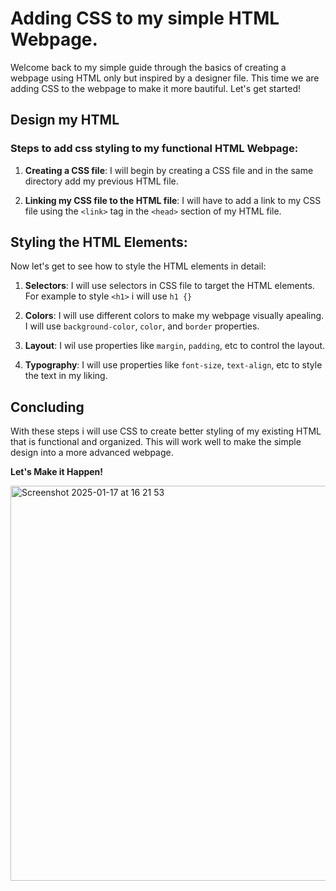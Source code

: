 # Adding CSS to my simple HTML Webpage.

Welcome back to my simple guide through the basics of creating a webpage using HTML only but inspired by a designer file. This time we are adding CSS to the webpage to make it more bautiful. Let's get started!


## Design my HTML

### Steps to add css styling to my functional HTML Webpage:

1. **Creating a CSS file**:
   I will begin by creating a CSS file and in the same directory add my previous HTML file.

2. **Linking my CSS file to the HTML file**:
   I will have to add a link to my CSS file using the `<link>` tag in the `<head>` section of my HTML file.

## Styling the HTML Elements:
Now let's get to see how to style the HTML elements in detail:

1. **Selectors**:
   I will use selectors in CSS file to target the HTML elements. For example to style `<h1>` i will use `h1 {}`

2. **Colors**:
   I will use different colors to make my webpage visually apealing. I will use `background-color`, `color`, and `border` properties.

3. **Layout**:
   I wil use properties like `margin`, `padding`, etc to control the layout.

4. **Typography**:
   I will use properties like `font-size`, `text-align`, etc to style the text in my liking.

## Concluding
With these steps i will use CSS to create better styling of my existing HTML that is functional and organized. This will work well to make the simple design into a more advanced webpage.

**Let's Make it Happen!**


<img width="632" alt="Screenshot 2025-01-17 at 16 21 53" src="https://github.com/user-attachments/assets/5b47fffb-414a-4a2f-8274-6da80a463be7" />
